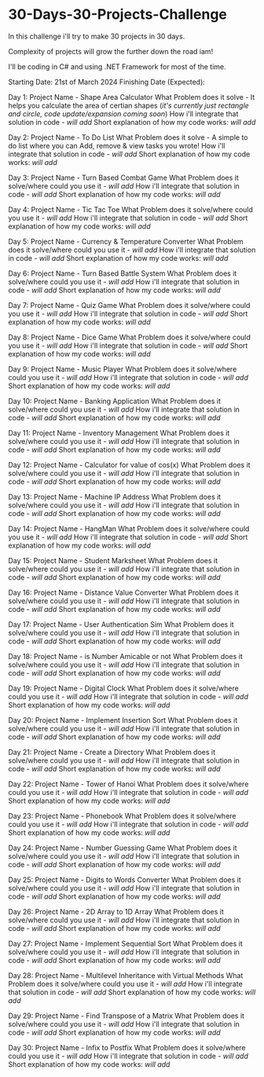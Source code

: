 # 30-Days-30-Projects-Challenge
In this challenge i'll try to make 30 projects in 30 days.

Complexity of projects will grow the further down the road iam!

I'll be coding in C# and using .NET Framework for most of the time.

Starting Date: 21st of March 2024
Finishing Date (Expected): 

Day 1:
Project Name - Shape Area Calculator
What Problem does it solve - It helps you calculate the area of certian shapes (*it's currently just rectangle and circle, code update/expansion coming soon*)
How i'll integrate that solution in code - *will add*
Short explanation of how my code works: *will add*

Day 2:
Project Name - To Do List 
What Problem does it solve - A simple to do list where you can Add, remove & view tasks you wrote!
How i'll integrate that solution in code - *will add*
Short explanation of how my code works: *will add*

Day 3:
Project Name - Turn Based Combat Game 
What Problem does it solve/where could you use it - *will add*
How i'll integrate that solution in code - *will add*
Short explanation of how my code works: *will add*

Day 4:
Project Name - Tic Tac Toe 
What Problem does it solve/where could you use it - *will add*
How i'll integrate that solution in code - *will add*
Short explanation of how my code works: *will add*

Day 5:
Project Name - Currency & Temperature Converter
What Problem does it solve/where could you use it - *will add*
How i'll integrate that solution in code - *will add*
Short explanation of how my code works: *will add*

Day 6:
Project Name - Turn Based Battle System 
What Problem does it solve/where could you use it - *will add*
How i'll integrate that solution in code - *will add*
Short explanation of how my code works: *will add*

Day 7:
Project Name - Quiz Game 
What Problem does it solve/where could you use it - *will add*
How i'll integrate that solution in code - *will add*
Short explanation of how my code works: *will add*

Day 8:
Project Name - Dice Game 
What Problem does it solve/where could you use it - *will add*
How i'll integrate that solution in code - *will add*
Short explanation of how my code works: *will add*

Day 9:
Project Name - Music Player
What Problem does it solve/where could you use it - *will add*
How i'll integrate that solution in code - *will add*
Short explanation of how my code works: *will add*

Day 10:
Project Name - Banking Application
What Problem does it solve/where could you use it - *will add*
How i'll integrate that solution in code - *will add*
Short explanation of how my code works: *will add*

Day 11:
Project Name - Inventory Management
What Problem does it solve/where could you use it - *will add*
How i'll integrate that solution in code - *will add*
Short explanation of how my code works: *will add*

Day 12:
Project Name - Calculator for value of cos(x)
What Problem does it solve/where could you use it - *will add*
How i'll integrate that solution in code - *will add*
Short explanation of how my code works: *will add*

Day 13:
Project Name - Machine IP Address
What Problem does it solve/where could you use it - *will add*
How i'll integrate that solution in code - *will add*
Short explanation of how my code works: *will add*

Day 14:
Project Name - HangMan
What Problem does it solve/where could you use it - *will add*
How i'll integrate that solution in code - *will add*
Short explanation of how my code works: *will add*

Day 15:
Project Name - Student Marksheet
What Problem does it solve/where could you use it - *will add*
How i'll integrate that solution in code - *will add*
Short explanation of how my code works: *will add*

Day 16:
Project Name - Distance Value Converter
What Problem does it solve/where could you use it - *will add*
How i'll integrate that solution in code - *will add*
Short explanation of how my code works: *will add*

Day 17:
Project Name - User Authentication Sim
What Problem does it solve/where could you use it - *will add*
How i'll integrate that solution in code - *will add*
Short explanation of how my code works: *will add*

Day 18:
Project Name - is Number Amicable or not
What Problem does it solve/where could you use it - *will add*
How i'll integrate that solution in code - *will add*
Short explanation of how my code works: *will add*

Day 19:
Project Name - Digital Clock
What Problem does it solve/where could you use it - *will add*
How i'll integrate that solution in code - *will add*
Short explanation of how my code works: *will add*

Day 20:
Project Name - Implement Insertion Sort
What Problem does it solve/where could you use it - *will add*
How i'll integrate that solution in code - *will add*
Short explanation of how my code works: *will add*

Day 21:
Project Name - Create a Directory
What Problem does it solve/where could you use it - *will add*
How i'll integrate that solution in code - *will add*
Short explanation of how my code works: *will add*

Day 22:
Project Name - Tower of Hanoi
What Problem does it solve/where could you use it - *will add*
How i'll integrate that solution in code - *will add*
Short explanation of how my code works: *will add*

Day 23:
Project Name - Phonebook
What Problem does it solve/where could you use it - *will add*
How i'll integrate that solution in code - *will add*
Short explanation of how my code works: *will add*

Day 24:
Project Name - Number Guessing Game
What Problem does it solve/where could you use it - *will add*
How i'll integrate that solution in code - *will add*
Short explanation of how my code works: *will add*

Day 25:
Project Name - Digits to Words Converter
What Problem does it solve/where could you use it - *will add*
How i'll integrate that solution in code - *will add*
Short explanation of how my code works: *will add*

Day 26:
Project Name - 2D Array to 1D Array
What Problem does it solve/where could you use it - *will add*
How i'll integrate that solution in code - *will add*
Short explanation of how my code works: *will add*

Day 27:
Project Name - Implement Sequential Sort
What Problem does it solve/where could you use it - *will add*
How i'll integrate that solution in code - *will add*
Short explanation of how my code works: *will add*

Day 28:
Project Name - Multilevel Inheritance with Virtual Methods
What Problem does it solve/where could you use it - *will add*
How i'll integrate that solution in code - *will add*
Short explanation of how my code works: *will add*

Day 29:
Project Name - Find Transpose of a Matrix
What Problem does it solve/where could you use it - *will add*
How i'll integrate that solution in code - *will add*
Short explanation of how my code works: *will add*

Day 30:
Project Name - Infix to Postfix
What Problem does it solve/where could you use it - *will add*
How i'll integrate that solution in code - *will add*
Short explanation of how my code works: *will add*

